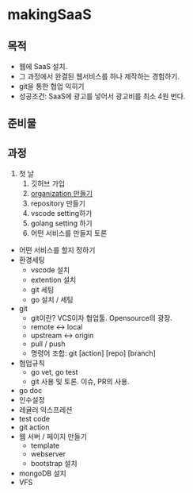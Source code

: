 # makingSaaS
## 목적
- 웹에 SaaS 설치.
- 그 과정에서 완결된 웹서비스를 하나 제작하는 경험하기.
- git을 통한 협업 익히기
- 성공조건: SaaS에 광고를 넣어서 광고비를 최소 4원 번다.
## 준비물
## 과정
1. 첫 날
    1. 깃허브 가입
    1. [organization 만들기](/docs/Github_organization.md)
    1. repository 만들기
    1. vscode setting하기
    1. golang setting 하기
    1. 어떤 서비스를 만들지 토론
  
- 어떤 서비스를 할지 정하기
- 환경세팅
  - vscode 설치
  - extention 설치
  - git 세팅
  - go 설치 / 세팅
- git
  - git이란? VCS이자 협업툴. Opensource의 광장.
  - remote <-> local
  - upstream <-> origin
  - pull / push
  - 명령어 조합: git [action] [repo] [branch]
- 협업규칙
  - go vet, go test
  - git 사용 및 토론. 이슈, PR의 사용.
- go doc
- 인수설정
- 레귤러 익스프레션
- test code
- git action
- 웹 서버 / 페이지 만들기
  - template
  - webserver
  - bootstrap 설치
- mongoDB 설치
- VFS
